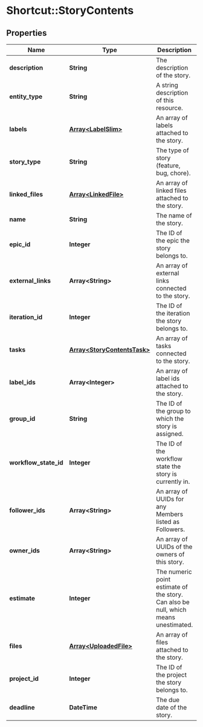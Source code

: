 # Shortcut::StoryContents

## Properties
Name | Type | Description | Notes
------------ | ------------- | ------------- | -------------
**description** | **String** | The description of the story. | [optional] 
**entity_type** | **String** | A string description of this resource. | [optional] 
**labels** | [**Array&lt;LabelSlim&gt;**](LabelSlim.md) | An array of labels attached to the story. | [optional] 
**story_type** | **String** | The type of story (feature, bug, chore). | [optional] 
**linked_files** | [**Array&lt;LinkedFile&gt;**](LinkedFile.md) | An array of linked files attached to the story. | [optional] 
**name** | **String** | The name of the story. | [optional] 
**epic_id** | **Integer** | The ID of the epic the story belongs to. | [optional] 
**external_links** | **Array&lt;String&gt;** | An array of external links connected to the story. | [optional] 
**iteration_id** | **Integer** | The ID of the iteration the story belongs to. | [optional] 
**tasks** | [**Array&lt;StoryContentsTask&gt;**](StoryContentsTask.md) | An array of tasks connected to the story. | [optional] 
**label_ids** | **Array&lt;Integer&gt;** | An array of label ids attached to the story. | [optional] 
**group_id** | **String** | The ID of the group to which the story is assigned. | [optional] 
**workflow_state_id** | **Integer** | The ID of the workflow state the story is currently in. | [optional] 
**follower_ids** | **Array&lt;String&gt;** | An array of UUIDs for any Members listed as Followers. | [optional] 
**owner_ids** | **Array&lt;String&gt;** | An array of UUIDs of the owners of this story. | [optional] 
**estimate** | **Integer** | The numeric point estimate of the story. Can also be null, which means unestimated. | [optional] 
**files** | [**Array&lt;UploadedFile&gt;**](UploadedFile.md) | An array of files attached to the story. | [optional] 
**project_id** | **Integer** | The ID of the project the story belongs to. | [optional] 
**deadline** | **DateTime** | The due date of the story. | [optional] 


